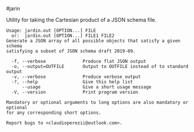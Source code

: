 #jarin

Utility for taking the Cartesian product of a JSON schema file.

    Usage: jardin.out [OPTION...] FILE
      or:  jardin.out [OPTION...] FILE1 FILE2
    Generate a JSON array of all possible objects that satisfy a given schema
    satisfying a subset of JSON schema draft 2019-09.

      -f, --verbose              Produce flat JSON output
      -o, --output=OUTFILE       Output to OUTFILE instead of to standard output
      -v, --verbose              Produce verbose output
      -?, --help                 Give this help list
          --usage                Give a short usage message
      -V, --version              Print program version

    Mandatory or optional arguments to long options are also mandatory or optional
    for any corresponding short options.

    Report bugs to <claudioperezii@outlook.com>.
 

